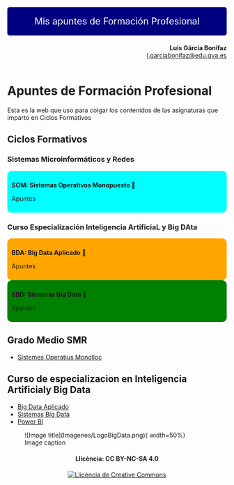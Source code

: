 
<div style="background-color:navy; padding: 20px; text-align: center; color: white; font-size: 1.5em; border-radius: 5px;">
  Mis apuntes de Formación Profesional
</div>

<div style="text-align: right; margin-top: 20px;">
  <b>Luis Gárcia Bonifaz</b><br>
  <a href="mailto:l.garciabonifaz@edu.gva.es">l.garciabonifaz@edu.gva.es</a>
</div>
<br>

# Apuntes de Formación Profesional

Esta es la web que uso para colgar los contenidos de las asignaturas que imparto en Ciclos Formativos

## Ciclos Formativos

### Sistemas Microinformáticos y Redes

<div style="background-color: cyan; padding: 10px; border-radius: 10px;">
  <p><strong>SOM: Sistemas Operativos Monopuesto 🚧</strong></p>
  <p>Apuntes</p>
</div>



### Curso Especialización Inteligencia ArtificiaL y Big DAta

<div style="display: inline">
  <div style="background-color: orange; padding: 10px; border-radius: 10px;">
    <p><strong>BDA: Big Data Aplicado 🚧</strong></p>
    <p>Apuntes</p>
  </div>
  <div style="background-color: green; padding: 10px; border-radius: 10px;">
    <p><strong>SBD: Sistemas Big Data 🚧</strong></p>
    <p>Apuntes</p>
  </div>
</div>



## Grado Medio SMR
  * [Sistemes Operatius Monolloc](SOM/IndiceSOM.md) 

## Curso de especializacion en Inteligencia Artificialy Big Data ##
  * [Big Data Aplicado](BDA/IndiceBDA.md) 
  * [Sistemas Big Data](SBD/IndiceSBD.md) 
  * [Power BI](PowerBI/IndicePowerBI.md) 

<!-- **Última actualización:** {{ git_revision_date_localized }} -->

<figure markdown="span">
  ![Image title](Imagenes/LogoBigData.png){ width=50%}
  <figcaption>Image caption</figcaption>
</figure>


<div style="text-align: center; margin-top: 20px;">
  <b>Llicència: CC BY-NC-SA 4.0</b>
</div>

<div style="text-align: center; margin-top: 20px;">
  <a rel="license" href="http://creativecommons.org/licenses/by-nc-sa/4.0/"><img alt="Llicència de Creative Commons" style="border-width:0" src="https://i.creativecommons.org/l/by-nc-sa/4.0/88x31.png" /></a>
</div>
